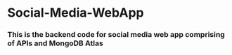 # Social-Media-WebApp

### This is the backend code for social media web app comprising of APIs and MongoDB Atlas
